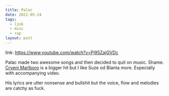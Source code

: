 ```yaml
---
title: Palac
date: 2021-05-24
tags:
  - link
  - misc
  - rap
layout: post
---
```


link: https://www.youtube.com/watch?v=Pj95ZajGVDc

Palac made two awesome songs and then decided to quit on music. Shame. [Crveni Marlboro](https://www.youtube.com/watch?v=Vrx6rbgtH0s) is a bigger hit but I like Suze od Blanta more. Especially with accompanying video.

His lyrics are utter nonsense and bullshit but the voice, flow and melodies are catchy as fuck.
